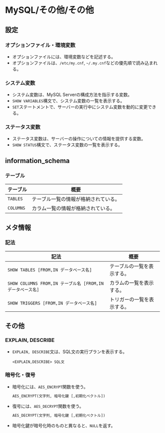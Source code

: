 # MySQL/その他/その他

## 設定

### オプションファイル・環境変数

- オプションファイルには、環境変数などを記述する。
- オプションファイルは、`/etc/my.cnf`, `~/.my.cnf`などの優先順で読み込まれる。

### システム変数

- システム変数は、MySQL Serverの構成方法を指示する変数。
- `SHOW VARIABLES`構文で、システム変数の一覧を表示する。
- `SET`ステートメントで、サーバーの実行中にシステム変数を動的に変更できる。

### ステータス変数

- ステータス変数は、サーバーの操作についての情報を提供する変数。
- `SHOW STATUS`構文で、ステータス変数の一覧を表示する。

## information_schema

### テーブル

| テーブル  | 概要                                 |
| --------- | ------------------------------------ |
| `TABLES`  | テーブル一覧の情報が格納されている。 |
| `COLUMNS` | カラム一覧の情報が格納されている。   |

## メタ情報

### 記法

| 記法                                                       | 概要                       |
| ---------------------------------------------------------- | -------------------------- |
| `SHOW TABLES [FROM,IN データベース名]`                     | テーブルの一覧を表示する。 |
| `SHOW COLUMNS FROM,IN テーブル名 [FROM,IN データベース名]` | カラムの一覧を表示する。   |
| `SHOW TRIGGERS [FROM,IN データベース名]`                   | トリガーの一覧を表示する。 |

## その他

### EXPLAIN, DESCRIBE

- `EXPLAIN, DESCRIBE`文は、SQL文の実行プランを表示する。

  ```mysql
  <EXPLAIN,DESCRIBE> SQL文
  ```

### 暗号化・復号

- 暗号化には、`AES_ENCRYPT`関数を使う。

  ```sql
  AES_ENCRYPT(文字列, 暗号化鍵 [,初期化ベクトル])
  ```

- 復号には、`AES_DECRYPT`関数を使う。

  ```sql
  AES_DECRYPT(文字列, 暗号化鍵 [,初期化ベクトル])
  ```

- 暗号化鍵が暗号化時のものと異なると、`NULL`を返す。

